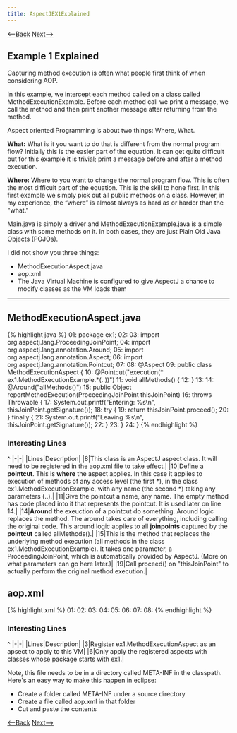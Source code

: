 ```yaml
---
title: AspectJEX1Explained
---
```

[<--Back](AspectJEX1SoWhatIsHappening) [Next-->](AspectJVMConfigurationBlackMagic)

## Example 1 Explained
Capturing method execution is often what people first think of when considering AOP.

In this example, we intercept each method called on a class called MethodExecutionExample. Before each method call we print a message, we call the method and then print another message after returning from the method.

Aspect oriented Programming is about two things: Where, What.

**What:** What is it you want to do that is different from the normal program flow? Initially this is the easier part of the equation. It can get quite difficult but for this example it is trivial; print a message before and after a method execution.

**Where:** Where to you want to change the normal program flow. This is often the most difficult part of the equation. This is the skill to hone first. In this first example we simply pick out all public methods on a class. However, in my experience, the “where” is almost always as hard as or harder than the "what."

Main.java is simply a driver and MethodExecutionExample.java is a simple class with some methods on it. In both cases, they are just Plain Old Java Objects (POJOs).

I did not show you three things:
* MethodExecutionAspect.java
* aop.xml
* The Java Virtual Machine is configured to give AspectJ a chance to modify classes as the VM loads them

----
## MethodExecutionAspect.java
{% highlight java %}
01: package ex1;
02: 
03: import org.aspectj.lang.ProceedingJoinPoint;
04: import org.aspectj.lang.annotation.Around;
05: import org.aspectj.lang.annotation.Aspect;
06: import org.aspectj.lang.annotation.Pointcut;
07: 
08: @Aspect
09: public class MethodExecutionAspect {
10:     @Pointcut("execution(* ex1.MethodExecutionExample.*(..))")
11:     void allMethods() {
12:     }
13: 
14:     @Around("allMethods()")
15:     public Object reportMethodExecution(ProceedingJoinPoint thisJoinPoint)
16:             throws Throwable {
17:         System.out.printf("Entering: %s\n", thisJoinPoint.getSignature());
18:         try {
19:             return thisJoinPoint.proceed();
20:         } finally {
21:             System.out.printf("Leaving %s\n", thisJoinPoint.getSignature());
22:         }
23:     }
24: }
{% endhighlight %}
### Interesting Lines
^
|-|-|
|Lines|Description|
|8|This class is an AspectJ aspect class. It will need to be registered in the aop.xml file to take effect.|
|10|Define a **pointcut**. This is **where** the aspect applies. In this case it applies to execution of methods of any access level (the first *), in the class ex1.MethodExecutionExample, with any name (the second *) taking any parameters (..).|
|11|Give the pointcut a name, any name. The empty method has code placed into it that represents the pointcut. It is used later on line 14.|
|14|**Around** the exeuction of a pointcut do something. Around logic replaces the method. The around takes care of everything, including calling the original code. This around logic applies to all **joinpoints** captured by the **pointcut** called allMethods().|
|15|This is the method that replaces the underlying method execution (all methods in the class ex1.MethodExecutionExample). It takes one parameter, a ProceedingJoinPoint, which is automatically provided by AspectJ. (More on what parameters can go here later.)|
|19|Call proceed() on "thisJoinPoint" to actually perform the original method execution.|

## aop.xml
{% highlight xml %}
01: <aspectj>
02: 	<aspects>
03: 		<aspect name="ex1.MethodExecutionAspect"/>
04: 	</aspects>
05: 	<weaver>
06: 		<include within="ex1.*"/>
07: 	</weaver>
08: </aspectj>
{% endhighlight %}

### Interesting Lines
^
|-|-|
|Lines|Description|
|3|Register ex1.MethodExecutionAspect as an apsect to apply to this VM|
|6|Only apply the registered aspects with classes whose package starts with ex1.|

Note, this file needs to be in a directory called META-INF in the classpath. Here's an easy way to make this happen in eclipse:
* Create a folder called META-INF under a source directory
* Create a file called aop.xml in that folder
* Cut and paste the contents

[<--Back](AspectJEX1SoWhatIsHappening) [Next-->](AspectJVMConfigurationBlackMagic)
